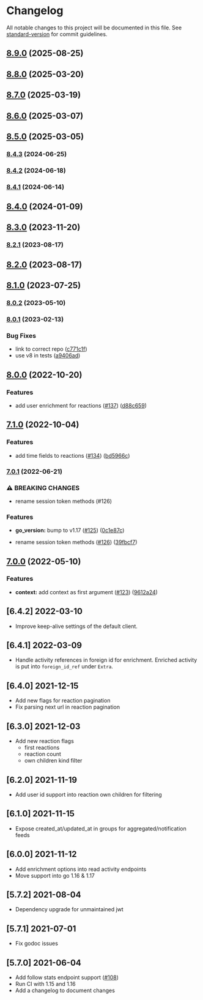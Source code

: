 # Changelog

All notable changes to this project will be documented in this file. See [standard-version](https://github.com/conventional-changelog/standard-version) for commit guidelines.

## [8.9.0](https://github.com/GetStream/stream-go2/compare/v8.8.0...v8.9.0) (2025-08-25)

## [8.8.0](https://github.com/GetStream/stream-go2/compare/v8.7.0...v8.8.0) (2025-03-20)

## [8.7.0](https://github.com/GetStream/stream-go2/compare/v8.6.0...v8.7.0) (2025-03-19)

## [8.6.0](https://github.com/GetStream/stream-go2/compare/v8.5.0...v8.6.0) (2025-03-07)

## [8.5.0](https://github.com/GetStream/stream-go2/compare/v8.4.3...v8.5.0) (2025-03-05)

### [8.4.3](https://github.com/GetStream/stream-go2/compare/v8.4.2...v8.4.3) (2024-06-25)

### [8.4.2](https://github.com/GetStream/stream-go2/compare/v8.4.1...v8.4.2) (2024-06-18)

### [8.4.1](https://github.com/GetStream/stream-go2/compare/v8.4.0...v8.4.1) (2024-06-14)

## [8.4.0](https://github.com/GetStream/stream-go2/compare/v8.3.0...v8.4.0) (2024-01-09)

## [8.3.0](https://github.com/GetStream/stream-go2/compare/v8.2.1...v8.3.0) (2023-11-20)

### [8.2.1](https://github.com/GetStream/stream-go2/compare/v8.2.0...v8.2.1) (2023-08-17)

## [8.2.0](https://github.com/GetStream/stream-go2/compare/v8.1.0...v8.2.0) (2023-08-17)

## [8.1.0](https://github.com/GetStream/stream-go2/compare/v8.0.2...v8.1.0) (2023-07-25)

### [8.0.2](https://github.com/GetStream/stream-go2/compare/v8.0.1...v8.0.2) (2023-05-10)

### [8.0.1](https://github.com/GetStream/stream-go2/compare/v8.0.0...v8.0.1) (2023-02-13)


### Bug Fixes

* link to correct repo ([c771c1f](https://github.com/GetStream/stream-go2/commit/c771c1fe49c1ae1ef502fd3015383effe0bbc317))
* use v8 in tests ([a9406ad](https://github.com/GetStream/stream-go2/commit/a9406adb46678089d6e957299efcfea134494334))

## [8.0.0](https://github.com/GetStream/stream-go2/compare/v7.1.0...v8.0.0) (2022-10-20)


### Features

* add user enrichment for reactions ([#137](https://github.com/GetStream/stream-go2/issues/137)) ([d88c659](https://github.com/GetStream/stream-go2/commit/d88c659dd5520cdd9bc8388912857834f0b4086b))

## [7.1.0](https://github.com/GetStream/stream-go2/compare/v7.0.1...v7.1.0) (2022-10-04)


### Features

* add time fields to reactions ([#134](https://github.com/GetStream/stream-go2/issues/134)) ([bd5966c](https://github.com/GetStream/stream-go2/commit/bd5966c3eb5930cd050844412fe093060ad64222))

### [7.0.1](https://github.com/GetStream/stream-go2/compare/v7.0.0...v7.0.1) (2022-06-21)


### ⚠ BREAKING CHANGES

* rename session token methods (#126)

### Features

* **go_version:** bump to v1.17 ([#125](https://github.com/GetStream/stream-go2/issues/125)) ([0c1e87c](https://github.com/GetStream/stream-go2/commit/0c1e87c0451859787d95de11a955253d8ee00b49))


* rename session token methods ([#126](https://github.com/GetStream/stream-go2/issues/126)) ([39fbcf7](https://github.com/GetStream/stream-go2/commit/39fbcf75c16aa26c70c12afbd5d4d9faab8d5a4e))

## [7.0.0](https://github.com/GetStream/stream-go2/compare/v6.4.2...v7.0.0) (2022-05-10)


### Features

* **context:** add context as first argument ([#123](https://github.com/GetStream/stream-go2/issues/123)) ([9612a24](https://github.com/GetStream/stream-go2/commit/9612a24b921d4aeb8ab4b22e8c5ddd93e84ecf9e))

## [6.4.2] 2022-03-10

- Improve keep-alive settings of the default client.

## [6.4.1] 2022-03-09

- Handle activity references in foreign id for enrichment. Enriched activity is put into `foreign_id_ref` under `Extra`.

## [6.4.0] 2021-12-15

- Add new flags for reaction pagination
- Fix parsing next url in reaction pagination

## [6.3.0] 2021-12-03

- Add new reaction flags
  - first reactions
  - reaction count
  - own children kind filter

## [6.2.0] 2021-11-19

- Add user id support into reaction own children for filtering

## [6.1.0] 2021-11-15

- Expose created_at/updated_at in groups for aggregated/notification feeds

## [6.0.0] 2021-11-12

- Add enrichment options into read activity endpoints
- Move support into go 1.16 & 1.17

## [5.7.2] 2021-08-04

- Dependency upgrade for unmaintained jwt

## [5.7.1] 2021-07-01

- Fix godoc issues

## [5.7.0] 2021-06-04

- Add follow stats endpoint support ([#108](https://github.com/GetStream/stream-go2/pull/108))
- Run CI with 1.15 and 1.16
- Add a changelog to document changes
